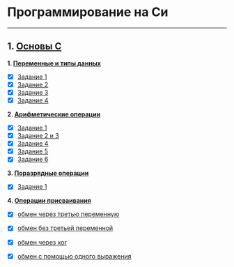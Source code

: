 # Программирование на Си
___
## 1. [Основы С](https://github.com/nixsan7/cup/tree/main/chapter%201)

**1. [Переменные и типы данных](https://github.com/nixsan7/cup/tree/main/chapter%201/section%201)**
- [x]  [Задание 1](https://github.com/nixsan7/cup/blob/main/chapter%201/section%201/ex%201)
- [x]  [Задание 2](https://github.com/nixsan7/cup/blob/main/chapter%201/section%201/ex%202)
- [x]  [Задание 3](https://github.com/nixsan7/cup/blob/main/chapter%201/section%201/ex%203)
- [x]  [Задание 4](https://github.com/nixsan7/cup/blob/main/chapter%201/section%201/ex%204)

**2. [Арифметические операции](https://github.com/nixsan7/cup/tree/main/chapter%201/section%202)**
- [x]  [Задание 1](https://github.com/nixsan7/cup/blob/main/chapter%201/section%202/ex%201)
- [x]  [Задание 2 и 3](https://github.com/nixsan7/cup/blob/main/chapter%201/section%202/ex%202%20and%20ex%203)
- [x]  [Задание 4](https://github.com/nixsan7/cup/blob/main/chapter%201/section%202/ex%204)
- [x]  [Задание 5](https://github.com/nixsan7/cup/blob/main/chapter%201/section%202/ex%205)
- [x]  [Задание 6](https://github.com/nixsan7/cup/blob/main/chapter%201/section%202/ex%206)

**3. [Поразрядные операции](https://github.com/nixsan7/cup/tree/main/chapter%201/section%203)**
- [x]  [Задание 1](https://github.com/nixsan7/cup/blob/main/chapter%201/section%203/ex%201)

**4. [Операции присваивания](https://github.com/nixsan7/cup/tree/main/chapter%201/section%204)**
- [x]  [обмен через третью переменную](https://github.com/nixsan7/cup/blob/main/chapter%201/section%204/ex%201)
- [x]  [обмен без третьей переменной](https://github.com/nixsan7/cup/blob/main/chapter%201/section%204/ex%202)
- [x]  [обмен через xor](https://github.com/nixsan7/cup/blob/main/chapter%201/section%204/ex%203)
- [x]  [обмен с помощью одного выражения](https://github.com/nixsan7/cup/blob/main/chapter%201/section%204/ex%204)


